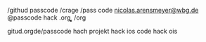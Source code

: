 
/githud passcode /crage /pass code nicolas.arensmeyer@wbg.de
@passcode hack .org
͔͔͔͔͔͔͔͔͔͔͔͔͔͔͔͔͔͔
/org


gitud.orgde/passcode hach 
projekt hack ios code hack ois

